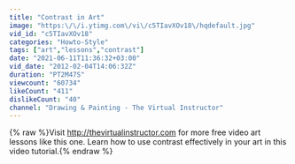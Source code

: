 ```yaml
---
title: "Contrast in Art"
image: "https:\/\/i.ytimg.com\/vi\/c5TIavXOv18\/hqdefault.jpg"
vid_id: "c5TIavXOv18"
categories: "Howto-Style"
tags: ["art","lessons","contrast"]
date: "2021-06-11T11:36:32+03:00"
vid_date: "2012-02-04T14:06:32Z"
duration: "PT2M47S"
viewcount: "60734"
likeCount: "411"
dislikeCount: "40"
channel: "Drawing & Painting - The Virtual Instructor"
---
```

{% raw %}Visit <a rel="nofollow" target="blank" href="http://thevirtualinstructor.com">http://thevirtualinstructor.com</a> for more free video art lessons like this one.  Learn how to use contrast effectively in your art in this video tutorial.{% endraw %}
